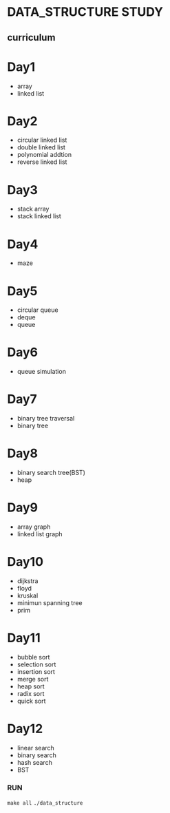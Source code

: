 # DATA_STRUCTURE STUDY

## curriculum
# Day1
- array
- linked list

# Day2
- circular linked list
- double linked list
- polynomial addtion
- reverse linked list

# Day3
- stack array
- stack linked list

# Day4
- maze

# Day5
- circular queue
- deque
- queue

# Day6
- queue simulation

# Day7
- binary tree traversal
- binary tree

# Day8
- binary search tree(BST)
- heap

# Day9
- array graph
- linked list graph

# Day10
- dijkstra
- floyd
- kruskal
- minimun spanning tree
- prim

# Day11
- bubble sort
- selection sort
- insertion sort
- merge sort
- heap sort
- radix sort
- quick sort

# Day12
- linear search
- binary search
- hash search
- BST


### RUN
`make all`
`./data_structure`
